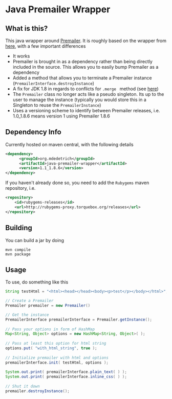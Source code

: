 # Java Premailer Wrapper

## What is this?

This java wrapper around [Premailer](https://github.com/premailer/premailer). It is roughly based on the
wrapper from [here](https://github.com/r-shah/java-premailer-wrapper), with a few important differences

- It works
- Premailer is brought in as a dependency rather than being directly included in the source. This allows you
to easily bump Premailer as a dependency
- Added a method that allows you to terminate a Premailer instance (`PremailerInterface.destroyInstance`)
- A fix for JDK 1.8 in regards to conflicts for `.merge ` method (see [here](https://github.com/jruby/jruby/issues/1249))
- The `Premailer` class no longer acts like a pseudo singleton. Its up to the user to manage the instance (typically you
would store this in a Singleton to reuse the `PremailerInstance`)
- Uses a versioning scheme to identify between Premailer releases, i.e. 1.0_1.8.6 means version 1 using Premailer 1.8.6

## Dependency Info

Currently hosted on maven central, with the following details

```xml
<dependency>
	  <groupId>org.mdedetrich</groupId>
	  <artifactId>java-premailer-wrapper</artifactId>
	  <version>1.1_1.8.6</version>
</dependency>
```

If you haven't already done so, you need to add the `Rubygems` maven repository, i.e.

```xml
<repository>
    <id>rubygems-releases</id>
    <url>http://rubygems-proxy.torquebox.org/releases</url>
</repository>
```

## Building

You can build a jar by doing

```
mvn compile
mvn package
```

## Usage

To use, do something like this

```java
String testHtml = "<html><head></head><body><p>test</p></body></html>";

// Create a Premailer
Premailer premailer = new Premailer()

// Get the instance
PremailerInterface premailerInterface = Premailer.getInstance();
    
// Pass your options in form of HashMap
Map<String, Object> options = new HashMap<String, Object>( );
    
// Pass at least this option for html string
options.put( "with_html_string", true );
    
// Initialize premailer with html and options
premailerInterface.init( testHtml, options );
    
System.out.print( premailerInterface.plain_text( ) );
System.out.print( premailerInterface.inline_css( ) );
    
// Shut it down
premailer.destroyInstance();     
```
